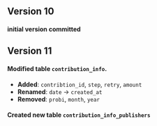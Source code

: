 ## Version 10
#### initial version committed

## Version 11
#### Modified table `contribution_info`.
  - **Added**: `contribtion_id`, `step`, `retry`, `amount`
  - **Renamed**: `date` -> `created_at`
  - **Removed**: `probi`, `month`, `year`
  
#### Created new table `contribution_info_publishers` 
